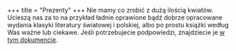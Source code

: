 +++
title = "Prezenty"
+++ 
Nie mamy co zrobić z dużą ilością kwiatów. Ucieszą nas za to na przykład ładnie
oprawione bądź dobrze opracowane wydania klasyki literatury światowej i polskiej,
albo po prostu książki według Was ważne lub ciekawe.
Jeśli potrzebujecie podpowiedzi, znajdziecie je [w tym dokumencie](https://docs.google.com/spreadsheets/d/1Gj0xW9Q5I64-N1Jwnba88HRAwZR2gYiBeXdMpDgksoM/edit#gid=0).
